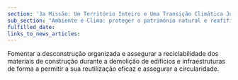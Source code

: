 ```yaml
---
section: '3a Missão: Um Território Inteiro e Uma Transição Climática Justa'
sub_section: "Ambiente e Clima: proteger o património natural e reafifirmar a liderança na redução de emissões"
fulfilled_date:
links_to_news_articles:
---
```


Fomentar a desconstrução organizada e assegurar a reciclabilidade dos materiais de construção durante a demolição de edifícios e infraestruturas de forma a permitir a sua reutilização eficaz e assegurar a circularidade.